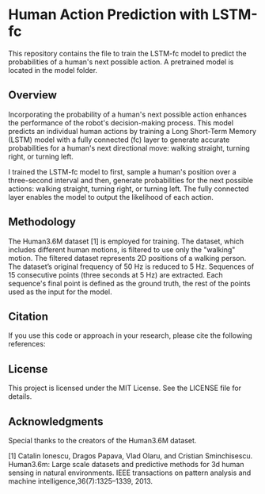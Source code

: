 # Human Action Prediction with LSTM-fc

This repository contains the file to train the LSTM-fc model to predict the probabilities of a human's next possible action. A pretrained model is located in the model folder.

## Overview
Incorporating the probability of a human's next possible action enhances the performance of the robot's decision-making process. This model predicts an individual human actions by training a Long Short-Term Memory (LSTM) model with a fully connected (fc) layer to generate accurate probabilities for a human's next directional move: walking straight, turning right, or turning left.

I trained the LSTM-fc model to first, sample a human's position over a three-second interval and then, generate probabilities for the next possible actions: walking straight, turning right, or turning left. The fully connected layer enables the model to output the likelihood of each action.

## Methodology
The Human3.6M dataset [1] is employed for training. The dataset, which includes different human motions, is filtered to use only the "walking" motion. The filtered dataset represents 2D positions of a walking person. The dataset’s original frequency of 50 Hz is reduced to 5 Hz. Sequences of 15 consecutive points (three seconds at 5 Hz) are extracted. Each sequence's final point is defined as the ground truth, the rest of the points used as the input for the model.


## Citation
If you use this code or approach in your research, please cite the following references:


## License
This project is licensed under the MIT License. See the LICENSE file for details.

## Acknowledgments
Special thanks to the creators of the Human3.6M dataset.

[1] Catalin Ionescu, Dragos Papava, Vlad Olaru, and Cristian Sminchisescu. Human3.6m: Large scale datasets and predictive methods for 3d human sensing in natural environments. IEEE transactions on pattern analysis and machine intelligence,36(7):1325–1339, 2013.
